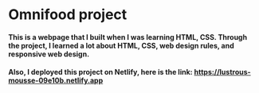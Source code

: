 # Omnifood project
#### This is a webpage that I built when I was learning HTML, CSS. Through the project, I learned a lot about HTML, CSS, web design rules, and responsive web design.
#### Also, I deployed this project on Netlify, here is the link: https://lustrous-mousse-09e10b.netlify.app
